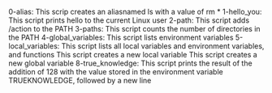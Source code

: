 0-alias: This scrip creates an aliasnamed ls with a value of rm *
1-hello_you: This script prints hello to the current Linux user
2-path: This script adds /action to the PATH
3-paths: This script counts the number of directories in the PATH
4-global_variables: This script lists environment variables
5-local_variables: This script lists all local variables and environment variables, and functions
This script creates a new local variable
This script creates a new global variable
8-true_knowledge: This script prints the result of the addition of 128 with the value stored in the environment variable TRUEKNOWLEDGE, followed by a new line
